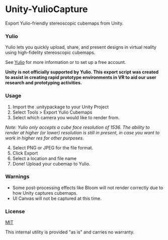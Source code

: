 # Unity-YulioCapture
Export Yulio-friendly stereoscopic cubemaps from Unity. 

### Yulio
Yulio lets you quickly upload, share, and present designs in virtual reality using high-fidelity stereoscopic cubemaps.

See [Yulio](http://www.yulio.com) for more information or to set up a free account. 

**Unity is not officially supported by Yulio. This export script was created to assist in creating rapid prototype environments in VR to aid our user research and prototyping activities.**

### Usage

1. Import the .unitypackage to your Unity Project
2. Select Tools > Export Yulio Cubemaps
3. Select which camera you would like to render from.

*Note: Yulio only accepts a cube face resolution of 1536. The ability to render at higher (or lower) resolution is still in present, in case you want to work in higher res for other purposes.*

4. Select PNG or JPEG for the file format. 
5. Click Export
6. Select a location and file name
7. Done! Upload your cubemap to Yulio. 

### Warnings
- Some post-processing effects like Bloom will not render correctly due to how Unity captures cubemaps. 
- UI Canvas will not be captured at this time.

### License
[MIT](https://github.com/PixelTours/Unity-YulioCapture/blob/master/LICENSE)

This internal utility is provided "as is" and carries no warranty. 


